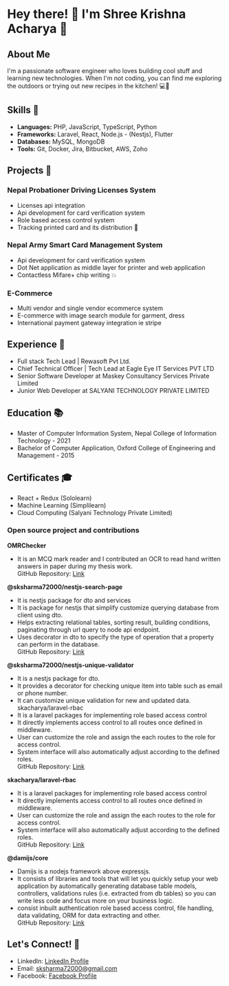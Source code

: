 # Hey there! 👋 I'm Shree Krishna Acharya 🌱

## About Me
I'm a passionate software engineer who loves building cool stuff and learning new technologies. When I'm not coding, you can find me exploring the outdoors or trying out new recipes in the kitchen! 💻🚀

## Skills 💼
- **Languages:** PHP, JavaScript, TypeScript, Python
- **Frameworks:** Laravel, React, Node.js - (Nestjs), Flutter
- **Databases:** MySQL, MongoDB
- **Tools:** Git, Docker, Jira, Bitbucket, AWS, Zoho

## Projects 🚀
### Nepal Probationer Driving Licenses System
 - Licenses api integration
 - Api development for card verification system
 - Role based access control system
 - Tracking printed card and its distribution 🌟

### Nepal Army Smart Card Management System
 - Api development for card verification system
 - Dot Net application as middle layer for printer and web application
 - Contactless Mifare+ chip writing 💥

### E-Commerce
 - Multi vendor and single vendor ecommerce system
 - E-commerce with image search module for garment, dress
 - International payment gateway integration ie stripe


## Experience 💼
- Full stack Tech Lead | Rewasoft Pvt Ltd.
- Chief Technical Officer | Tech Lead at Eagle Eye IT Services PVT LTD
- Senior Software Developer at Maskey Consultancy Services Private Limited
- Junior Web Developer at SALYANI TECHNOLOGY PRIVATE LIMITED

## Education 📚
- Master of Computer Information System, Nepal College of Information Technology - 2021
- Bachelor of Computer Application, Oxford College of Engineering and Management - 2015

## Certificates 🎓
- React + Redux (Sololearn)
- Machine Learning (Simplilearn)
- Cloud Computing (Salyani Technology Private Limited)

### Open source project and contributions
**OMRChecker**
- It is an MCQ mark reader and I contributed an OCR to read hand written
  answers in paper during my thesis work.\
  GitHub Repository: [Link](https://github.com/shreekrishnaacharya/OMRChecker)
  
**@sksharma72000/nestjs-search-page**
- It is nestjs package for dto and services
- It is package for nestjs that simplify customize querying database from
  client using dto.
- Helps extracting relational tables, sorting result, building conditions,
  paginating through url query to node api endpoint.
- Uses decorator in dto to specify the type of operation that a property
  can perform in the database.\
  GitHub Repository: [Link](https://github.com/shreekrishnaacharya/nestjs-search-page)
  
**@sksharma72000/nestjs-unique-validator**
- It is a nestjs package for dto.
- It provides a decorator for checking unique item into table such as
  email or phone number.
- It can customize unique validation for new and updated data.
  skacharya/laravel-rbac
- It is a laravel packages for implementing role based access control
- It directly implements access control to all routes once defined in
  middleware.
- User can customize the role and assign the each routes to the role for
  access control.
- System interface will also automatically adjust according to the defined roles.\
  GitHub Repository: [Link](https://github.com/shreekrishnaacharya/nestjs-unique-validator)

**skacharya/laravel-rbac**
- It is a laravel packages for implementing role based access control
- It directly implements access control to all routes once defined in
  middleware.
- User can customize the role and assign the each routes to the role for
  access control.
- System interface will also automatically adjust according to the defined roles.\
  GitHub Repository: [Link](https://github.com/shreekrishnaacharya/laravel-rbac)

**@damijs/core**
- Damijs is a nodejs framework above expressjs.
- It consists of libraries and tools that will let you quickly setup your web
  application by automatically generating database table models,
  controllers, validations rules (i.e. extracted from db tables) so you can
  write less code and focus more on your business logic.
- consist inbuilt authentication role based access control, file handling,
  data validating, ORM for data extracting and other.\
  GitHub Repository: [Link](https://github.com/shreekrishnaacharya/dami-core)

## Let's Connect! 💬
- LinkedIn: [LinkedIn Profile](https://www.linkedin.com/in/shree-krishna-acharya)
- Email: sksharma72000@gmail.com
- Facebook: [Facebook Profile](https://www.facebook.com/krishna.acharya.10)
